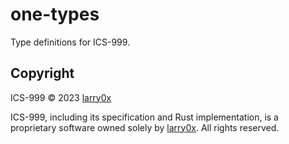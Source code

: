 # one-types

Type definitions for ICS-999.

## Copyright

ICS-999 © 2023 [larry0x](https://twitter.com/larry0x)

ICS-999, including its specification and Rust implementation, is a proprietary software owned solely by [larry0x](https://twitter.com/larry0x). All rights reserved.
